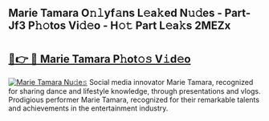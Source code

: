 ## Marie Tamara O𝚗𝚕yf𝚊ns L𝚎a𝚔ed N𝚞𝚍es - Part-Jf3 P𝚑𝚘tos Vi𝚍𝚎o - H𝚘𝚝 Part L𝚎a𝚔s 2MEZx

# <h2><a href="http://kf13kcl.oniu.top/?m=Marie+Tamara">🔗👉 🔴 Marie Tamara P𝚑ot𝚘𝚜 V𝚒d𝚎o</a></h2>

[![Marie Tamara Nu𝚍e𝚜](https://i.imgur.com/0qMVB7G.gif)](http://kf13kcl.oniu.top/?m=Marie+Tamara)
Social media innovator Marie Tamara, recognized for sharing dance and lifestyle knowledge, through presentations and vlogs. Prodigious performer Marie Tamara, recognized for their remarkable talents and achievements in the entertainment industry.  
